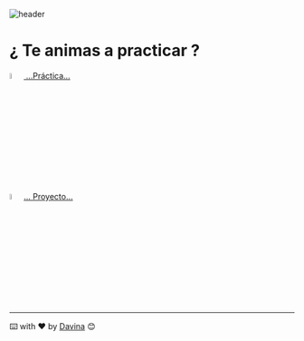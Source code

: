 
![header](https://capsule-render.vercel.app/api?type=waving&color=auto&height=260&section=header&text=%20práctica%20Swift&fontSize=90&animation=fadeIn&fontAlignY=38&desc=Davina%20Medina&descAlignY=61&descAlign=87)





 # ¿ Te animas a practicar ?



[ <img style={ width=5%}  src="https://media2.giphy.com/media/dieGgjBPDS9jy/giphy.webp?cid=ecf05e473djor0yx8e2bdujbplhfnea8z52wwsfsn4jbnzjs&rid=giphy.webp&ct=g" alt="alt text" title="GIT"/>
...Práctica... ](./Practica.pdf) 

[   <img style={ width=5%}  src="https://media4.giphy.com/media/1S5zDKW1VFAUU/giphy.webp?cid=ecf05e47n0bu1wieyj0yxo1s56kr5hb6hg3x0k09tv76rpxd&rid=giphy.webp&ct=g" alt="alt text" title="GIT"/>... Proyecto...](./ProyectoGoku)

__________
  ⌨️ with ❤️ by [Davina](https://www.linkedin.com/in/davinamedina/) 😊
